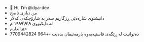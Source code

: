- 👋 Hi, I’m @dya-dev
- من دیاری ناصح
- دانیشتوی شارەدێی ڕزگاریم سەر بە شارۆچکەی کەلار
- لە دایکبووی ٩\٩\١٩٩٩ م 
- خێزاندارم
- دەتوانیت لە ڕێگەی فاستپەیەوە یارمەتیمان بدەیت
-+964 7709442824
<!---
dya-dev/dya-dev is a ✨ special ✨ repository because its `README.md` (this file) appears on your GitHub profile.
You can click the Preview link to take a look at your changes.
--->
